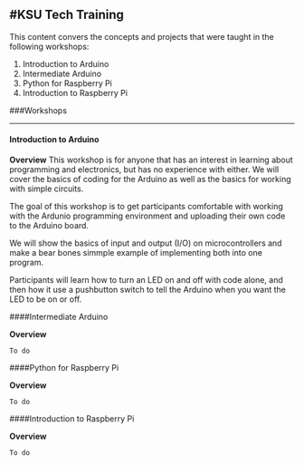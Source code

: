 #KSU Tech Training
---

This content convers the concepts and projects that were taught in the following workshops:

1. Introduction to Arduino
2. Intermediate Arduino
3. Python for Raspberry Pi
4. Introduction to Raspberry Pi

###Workshops
___

#### Introduction to Arduino

**Overview**
This workshop is for anyone that has an interest in learning about programming and electronics, but has no experience with either. We will cover the basics of coding for the Arduino as well as the basics for working with simple circuits.

The goal of this workshop is to get participants comfortable with working with the Ardunio programming environment and uploading their own code to the Arduino board.

We will show the basics of input and output (I/O) on microcontrollers and make a bear bones simmple example of implementing both into one program.

Participants will learn how to turn an LED on and off with code alone, and then how it use a pushbutton switch to tell the Arduino when you want the LED to be on or off.

####Intermediate Arduino

**Overview**

`To do`

####Python for Raspberry Pi

**Overview**

`To do`

####Introduction to Raspberry Pi

**Overview**

`To do`